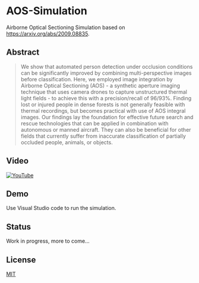 # AOS-Simulation
Airborne Optical Sectioning Simulation based on https://arxiv.org/abs/2009.08835.

## Abstract
> We show that automated person detection under occlusion conditions can be significantly improved by combining multi-perspective images before classification. Here, we employed image integration by Airborne Optical Sectioning (AOS) - a synthetic aperture imaging technique that uses camera drones to capture unstructured thermal light fields - to achieve this with a precision/recall of 96/93%. Finding lost or injured people in dense forests is not generally feasible with thermal recordings, but becomes practical with use of AOS integral images. Our findings lay the foundation for effective future search and rescue technologies that can be applied in combination with autonomous or manned aircraft. They can also be beneficial for other fields that currently suffer from inaccurate classification of partially occluded people, animals, or objects.

## Video
[![YouTube](https://img.youtube.com/vi/kyKVQYG-j7U/0.jpg)](https://www.youtube.com/watch?v=kyKVQYG-j7U)

## Demo
Use Visual Studio code to run the simulation.

## Status
Work in progress, more to come...

## License
[MIT](/LICENSE)
